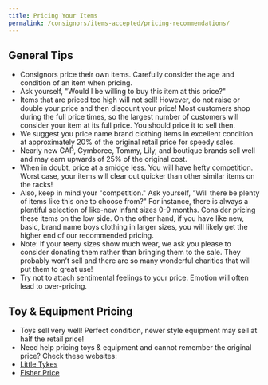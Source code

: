 ```yaml
---
title: Pricing Your Items
permalink: /consignors/items-accepted/pricing-recommendations/
---
```


## General Tips

* Consignors price their own items. Carefully consider the age and condition of an item when pricing.
* Ask yourself, "Would I be willing to buy this item at this price?"
* Items that are priced too high will not sell! However, do not raise or double your price and then discount your price! Most customers shop during the full price times, so the largest number of customers will consider your item at its full price. You should price it to sell then.
* We suggest you price name brand clothing items in excellent condition at approximately 20% of the original retail price for speedy sales.
* Nearly new GAP, Gymboree, Tommy, Lily, and boutique brands sell well and may earn upwards of 25% of the original cost.
* When in doubt, price at a smidge less. You will have hefty competition. Worst case, your items will clear out quicker than other similar items on the racks!
* Also, keep in mind your "competition." Ask yourself, "Will there be plenty of items like this one to choose from?" For instance, there is always a plentiful selection of like-new infant sizes 0-9 months. Consider pricing these items on the low side. On the other hand, if you have like new, basic, brand name boys clothing in larger sizes, you will likely get the higher end of our recommended pricing.
* Note: If your teeny sizes show much wear, we ask you please to consider donating them rather than bringing them to the sale. They probably won’t sell and there are so many wonderful charities that will put them to great use!
* Try not to attach sentimental feelings to your price. Emotion will often lead to over-pricing.

## Toy & Equipment Pricing

* Toys sell very well! Perfect condition, newer style equipment may sell at half the retail price!
* Need help pricing toys & equipment and cannot remember the original price? Check these websites:
* [Little Tykes](https://www.littletikes.com/)
* [Fisher Price](http://www.fisher-price.com/us/default.aspx)
